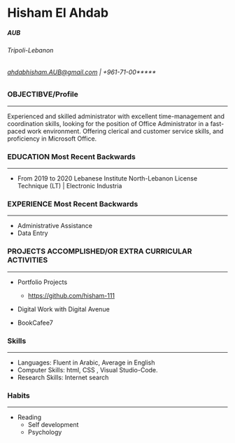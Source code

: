   # Hisham El Ahdab 
  ##### AUB
  
  
  
   ###### Tripoli-Lebanon
  
    
   ###### ahdabhisham.AUB@gmail.com | +961-71-00*****
 
  
  
  
  
  ### OBJECTIBVE/Profile
  ------------
  Experienced and skilled administrator with excellent time-management and coordination skills, looking for 
  the position of Office Administrator in a fast-paced work environment. Offering clerical and customer service 
  skills, and proficiency in Microsoft Office.

### EDUCATION Most Recent Backwards
  ----------------------------
 + From 2019 to 2020 Lebanese Institute North-Lebanon
 License Technique (LT) | Electronic Industria
 
 ### EXPERIENCE Most Recent Backwards
 --------------------------
  + Administrative Assistance
  + Data Entry
 

  ### PROJECTS ACCOMPLISHED/OR EXTRA CURRICULAR ACTIVITIES
  ------------------------------
  + Portfolio Projects
     - https://github.com/hisham-111
  
  + Digital Work with Digital Avenue
  + BookCafee7
  
  
 

  

 
  

  ### Skills
  -------------------------------
  + Languages: Fluent in Arabic, Average in English
  + Computer Skills: html, CSS ,  Visual Studio-Code.
  + Research Skills: Internet search

  
  ### Habits
  -----------------
  - Reading
    - Self development 
    - Psychology







  
    
     
  
 

 

